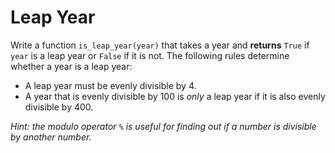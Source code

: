 # Leap Year

Write a function `is_leap_year(year)` that takes a year and **returns** `True` if `year` is a leap year or `False` if it is not. The following rules determine whether a year is a leap year:

- A leap year must be evenly divisible by 4.
- A year that is evenly divisible by 100 is *only* a leap year if it is also evenly divisible by 400.

*Hint: the modulo operator  `%`  is useful for finding out if a number is divisible by another number.*
